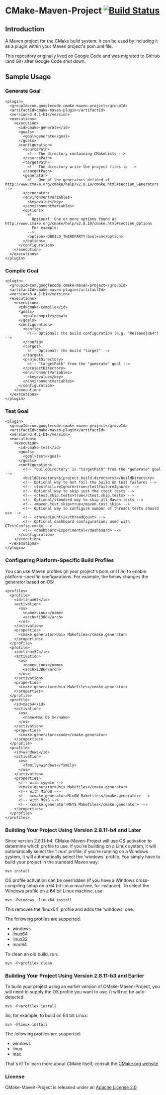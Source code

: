 # CMake-Maven-Project [![Build Status](https://travis-ci.org/cmake-maven-project/cmake-maven-project.png?branch=master)](https://travis-ci.org/cmake-maven-project/cmake-maven-project)

## Introduction

A Maven project for the CMake build system. It can be used by including it as a plugin within your Maven project's pom.xml file.

This repository [originally lived]((https://code.google.com/p/cmake-maven-project/)) on Google Code and was migrated to GitHub (and Git) after Google Code shut down.

## Sample Usage

### Generate Goal

    <plugin>
      <groupId>com.googlecode.cmake-maven-project</groupId>
      <artifactId>cmake-maven-plugin</artifactId>
      <version>3.4.1-b1</version>
      <executions>
        <execution>
          <id>cmake-generate</id>
          <goals>
            <goal>generate</goal>
          </goals>
          <configuration>
            <sourcePath>
              <!-- The directory containing CMakeLists -->
            </sourcePath>
            <targetPath>
              <!-- The directory write the project files to -->
            </targetPath>
            <generator>
              <!-- One of the generators defined at http://www.cmake.org/cmake/help/v2.8.10/cmake.html#section_Generators -->
            </generator>
            <environmentVariables>
              <key>value</key>
            </environmentVariables>
            <options>
              <!--
                Optional: One or more options found at http://www.cmake.org/cmake/help/v2.8.10/cmake.html#section_Options
                For example:
              -->
              <option>-DBUILD_THIRDPARTY:bool=on</option> 
            </options>
          </configuration>
        </execution>
      </executions>
    </plugin>

### Compile Goal

    <plugin>
      <groupId>com.googlecode.cmake-maven-project</groupId>
      <artifactId>cmake-maven-plugin</artifactId>
      <version>3.4.1-b1</version>
      <executions>
        <execution>
          <id>cmake-compile</id>
          <goals>
            <goal>compile</goal>
          </goals>
          <configuration>
            <config>
              <!-- Optional: the build configuration (e.g. "Release|x64") -->
            </config>
            <target>
              <!-- Optional: the build "target" -->
            </target>
            <projectDirectory>
              <!-- "targetPath" from the "generate" goal -->
            </projectDirectory>
            <environmentVariables>
              <key>value</key>
            </environmentVariables>
          </configuration>
        </execution>
      </executions>
    </plugin>

### Test Goal

    <plugin>
      <groupId>com.googlecode.cmake-maven-project</groupId>
      <artifactId>cmake-maven-plugin</artifactId>
      <version>3.4.1-b1</version>
      <executions>
        <execution>
          <id>cmake-test</id>
          <goals>
            <goal>test</goal>
          </goals>
          <configuration>
            <!-- "buildDirectory" is "targetPath" from the "generate" goal --> 
            <buildDirectory>${project.build.directory}</buildDirectory>
            <!-- Optional way to not fail the build on test failures -->
            <!-- <testFailureIgnore>true</testFailureIgnore> -->
            <!-- Optional way to skip just the ctest tests -->
            <!-- <ctest.skip.tests>true</ctest.skip.tests> -->
            <!-- Optional/standard way to skip all Maven tests -->
            <!-- <maven.test.skip>true</maven.test.skip> -->
            <!-- Optional way to configure number of threads tests should use -->
            <!-- <threadCount>2</threadCount> -->
            <!-- Optional dashboard configuration; used with CTestConfig.cmake -->
            <!-- <dashboard>Experimental</dashboard> -->
          </configuration>
        </execution>
      </executions>
    </plugin>

### Configuring Platform-Specific Build Profiles

You can use Maven profiles (in your project's pom.xml file) to enable platform-specific configurations. For example, the below changes the generator based on OS:

    <profiles>
      <profile>
        <id>linux64</id>
        <activation>
          <os>
            <name>Linux</name>
            <arch>!i386</arch>
          </os>
        </activation>
        <properties>
          <cmake.generator>Unix Makefiles</cmake.generator>
        </properties>
      </profile>
      <profile>
        <id>linux32</id>
        <activation>
          <os>
            <name>Linux</name>
            <arch>i386</arch>
          </os>
        </activation>
        <properties>
          <cmake.generator>Unix Makefiles</cmake.generator>
        </properties>
      </profile>
      <profile>
        <id>mac64</id>
        <activation>
          <os>
            <name>Mac OS X</name>
          </os>
        </activation>
        <properties>
          <cmake.generator>xcode</cmake.generator>
        </properties>
      </profile>
      <profile>
        <id>windows</id>
        <activation>
          <os>
            <family>windows</family>
          </os>
        </activation>
        <properties>
          <!-- with cygwin -->
          <cmake.generator>Unix Makefiles</cmake.generator>
          <!-- with MinGW -->
          <!-- <cmake.generator>MinGW Makefiles</cmake.generator> -->
          <!-- with MSYS -->
          <!-- <cmake.generator>MSYS Makefiles</cmake.generator> -->
        </properties>
      </profile>
    </profiles>


### Building Your Project Using Version 2.8.11-b4 and Later

Since version 2.8.11-b4, CMake-Maven-Project will use OS activation to determine which profile to use. If you're building on a Linux system, it will automatically select the 'linux' profile; if you're running on a Windows system, it will automatically select the 'windows' profile. You simply have to build your project in the standard Maven way:

    mvn install

OS profile activation can be overridden (if you have a Windows cross-compiling setup on a 64 bit Linux machine, for instance). To select the Windows profile on a 64 bit Linux machine, use:

    mvn -Pwindows,-linux64 install

This removes the 'linux64' profile and adds the 'windows' one.

The following profiles are supported:

* windows
* linux64
* linux32
* mac64

To clean an old build, run:

    mvn -P<profile> clean

### Building Your Project Using Version 2.8.11-b3 and Earlier

To build your project using an earlier version of CMake-Maven-Project, you will need to supply the OS profile you want to use. It will not be auto-detected.

    mvn -P<profile> install

So, for example, to build on 64 bit Linux:

    mvn -Plinux install

The following profiles are supported:

* windows
* linux
* mac

That's it!  To learn more about CMake itself, consult the [CMake.org website](https://cmake.org/).

### License

CMake-Maven-Project is released under an [Apache License 2.0](http://www.apache.org/licenses/LICENSE-2.0)
